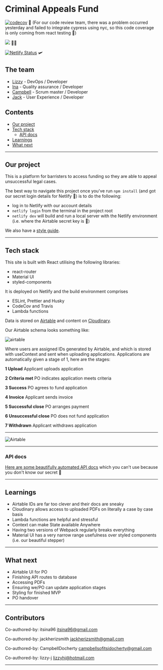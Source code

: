 # Criminal Appeals Fund

[![codecov](https://codecov.io/gh/fac19/criminal-appeals-fund/branch/master/graph/badge.svg)](https://codecov.io/gh/fac19/criminal-appeals-fund) :microscope:
(For our code review team, there was a problem occurred yesterday and failed to integrate cypress using nyc, so this code coverage is only coming from react testing 😬)

![](https://travis-ci.org/fac19/criminal-appeals-fund.svg?branch=master&status=passed) :construction_worker_woman:

[![Netlify Status](https://api.netlify.com/api/v1/badges/6f240a7b-1593-4f83-97d5-97b4d2618b9d/deploy-status)](https://app.netlify.com/sites/criminal-appeals-fund/deploys) :small_airplane:

## The team

- [Lizzy](https://github.com/lizzy-j) - DevOps / Developer
- [Ina](https://github.com/itsina96) - Quality assurance / Developer
- [Campbell](https://github.com/CampbellDocherty) - Scrum master / Developer
- [Jack](https://github.com/jackherizsmith) - User Experience / Developer

## Contents

- [Our project](#our-project)
- [Tech stack](#tech-stack)
  - [API docs](#api-docs)
- [Learnings](#learnings)
- [What next](#what-next)

---

## Our project

This is a platform for barristers to access funding so they are able to appeal unsuccessful legal cases.

The best way to navigate this project once you've run `npm install` (and got our secret login details for Netlify :shushing_face:) is to do the following:

- log in to Netlify with our account details
- `netlify login` from the terminal in the project root
- `netlify dev` will build and run a local server with the Netlify environment (i.e. where the Airtable secret key is :shushing_face:)

We also have a [style guide](https://github.com/fac19/criminal-appeals-fund/issues/27).

---

## Tech stack

This site is built with React utilising the following libraries:

- react-router
- Material UI
- styled-components

It is deployed on Netlify and the build environment comprises

- ESLint, Prettier and Husky
- CodeCov and Travis
- Lambda functions

Data is stored on [Airtable](https://airtable.com/) and content on [Cloudinary](https://cloudinary.com/).

Our Airtable schema looks something like:

![airtable](https://i.imgur.com/mqMeR0z.png)

Where users are assigned IDs generated by Airtable, and which is stored with useContext and sent when uploading applications. Applications are automatically given a stage of 1, here are the stages:

**1 Upload**
Applicant uploads application

**2 Criteria met**
PO indicates application meets criteria

**3 Success**
PO agrees to fund application

**4 Invoice**
Applicant sends invoice

**5 Successful close**
PO arranges payment

**6 Unsuccessful close**
PO does not fund application

**7 Withdrawn**
Applicant withdraws application

---

![Airtable](https://i.imgur.com/qtz1Z81.png)

---

### API docs

[Here are some beautifully automated API docs](https://airtable.com/app7xH8ItDsTvcPhg/api/docs#curl/introduction) which you can't use because you don't know our secret :shushing_face:

---

## Learnings

- Airtable IDs are far too clever and their docs are sneaky
- Cloudinary allows access to uploaded PDFs on literally a case by case basis
- Lambda functions are helpful and stressful
- Context can make State available Anywhere
- Having two versions of Webpack regularly breaks everything
- Material UI has a very narrow range usefulness over styled components (i.e. our beautiful stepper)

---

## What next

- Airtable UI for PO
- Finishing API routes to database
- Accessing PDFs
- Ensuring we/PO can update application stages
- Styling for finished MVP
- PO handover

---

## Contributors

Co-authored-by: itsina96 <itsina96@gmail.com>

Co-authored-by: jackherizsmith <jackherizsmith@gmail.com>

Co-authored-by: CampbellDocherty <campbellsofitsidocherty@gmail.com>

Co-authored-by: lizzy-j <lizzyhj@hotmail.com>

---
